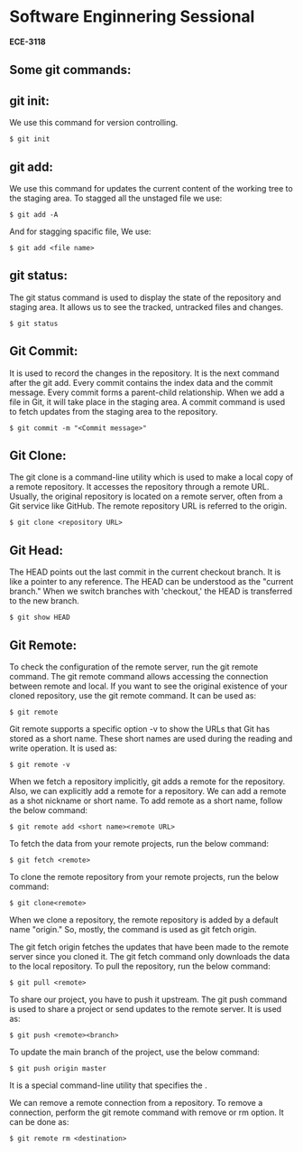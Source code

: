 # **Software Enginnering Sessional**
**ECE-3118**

## **Some git commands:**

## git init: 

We use this command for version controlling.

```
$ git init
```

## git add:

We use this  command for updates the current content of the working tree to the staging area. To stagged all the unstaged file we use:
```
$ git add -A
```
And for stagging spacific file, We use: 
```
$ git add <file name>
```
## git status: 

The git status command is used to display the state of the repository and staging area. It allows us to see the tracked, untracked files and changes.

```
$ git status
```

## Git Commit: 
It is used to record the changes in the repository. It is the next command after the git add. Every commit contains the index data and the commit message. Every commit forms a parent-child relationship. When we add a file in Git, it will take place in the staging area. A commit command is used to fetch updates from the staging area to the repository.

``` 
$ git commit -m "<Commit message>"
```

## Git Clone: 
The git clone is a command-line utility which is used to make a local copy of a remote repository. It accesses the repository through a remote URL. Usually, the original repository is located on a remote server, often from a Git service like GitHub. The remote repository URL is referred to the origin.
```
$ git clone <repository URL>
```

## Git Head: 
The HEAD points out the last commit in the current checkout branch. It is like a pointer to any reference. The HEAD can be understood as the "current branch." When we switch branches with 'checkout,' the HEAD is transferred to the new branch.
```
$ git show HEAD
```
## Git Remote:
To check the configuration of the remote server, run the git remote command. The git remote command allows accessing the connection between remote and local. If you want to see the original existence of your cloned repository, use the git remote command. It can be used as:
```
$ git remote 
```

Git remote supports a specific option -v to show the URLs that Git has stored as a short name. These short names are used during the reading and write operation. It is used as:
```
$ git remote -v 
```
When we fetch a repository implicitly, git adds a remote for the repository. Also, we can explicitly add a remote for a repository. We can add a remote as a shot nickname or short name. To add remote as a short name, follow the below command:
```
$ git remote add <short name><remote URL>  
```
To fetch the data from your remote projects, run the below command:
```
$ git fetch <remote>  
```
To clone the remote repository from your remote projects, run the below command:
```
$ git clone<remote>  
``` 
When we clone a repository, the remote repository is added by a default name "origin." So, mostly, the command is used as git fetch origin.

The git fetch origin fetches the updates that have been made to the remote server since you cloned it. The git fetch command only downloads the data to the local repository.
To pull the repository, run the below command:
```
$ git pull <remote> 
```  

To share our project, you have to push it upstream. The git push command is used to share a project or send updates to the remote server. It is used as:
```
$ git push <remote><branch>  
```
To update the main branch of the project, use the below command:
```
$ git push origin master  
```
It is a special command-line utility that specifies the .

We can remove a remote connection from a repository. To remove a connection, perform the git remote command with remove or rm option. It can be done as:
```
$ git remote rm <destination>  
```

